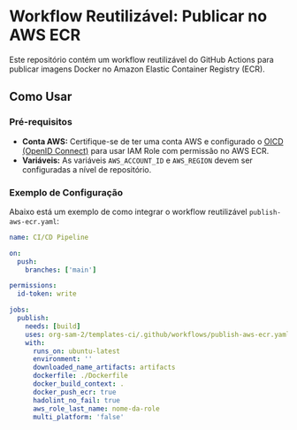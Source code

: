 # Workflow Reutilizável: Publicar no AWS ECR

Este repositório contém um workflow reutilizável do GitHub Actions para publicar imagens Docker no Amazon Elastic Container Registry (ECR).

## Como Usar

### Pré-requisitos

- **Conta AWS:** Certifique-se de ter uma conta AWS e configurado o [OICD (OpenID Connect)](https://docs.github.com/en/actions/security-for-github-actions/security-hardening-your-deployments/configuring-openid-connect-in-amazon-web-services)
 para usar IAM Role com permissão no AWS ECR.
- **Variáveis:** As variáveis `AWS_ACCOUNT_ID` e `AWS_REGION` devem ser configuradas a nível de repositório.

### Exemplo de Configuração

  Abaixo está um exemplo de como integrar o workflow reutilizável `publish-aws-ecr.yaml`:

  ```yaml
  name: CI/CD Pipeline

  on:
    push:
      branches: ['main']

  permissions:
    id-token: write

  jobs:
    publish:
      needs: [build]
      uses: org-sam-2/templates-ci/.github/workflows/publish-aws-ecr.yaml@main
      with:
        runs_on: ubuntu-latest
        environment: ''
        downloaded_name_artifacts: artifacts
        dockerfile: ./Dockerfile
        docker_build_context: .
        docker_push_ecr: true
        hadolint_no_fail: true
        aws_role_last_name: nome-da-role
        multi_platform: 'false'
